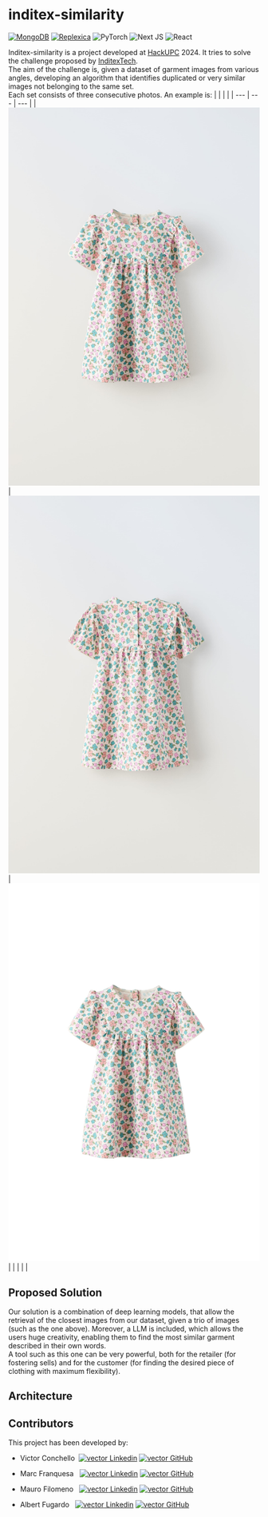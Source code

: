 # inditex-similarity

[![MongoDB](https://img.shields.io/badge/MongoDB-4EA94B?style=for-the-badge&logo=mongodb&logoColor=white)](https://www.mongodb.com/)     [![Replexica](https://img.shields.io/badge/-REPLEXICA-black)](https://replexica.com/en)
![PyTorch](https://img.shields.io/badge/PyTorch-%23EE4C2C.svg?style=for-the-badge&logo=PyTorch&logoColor=white)
![Next JS](https://img.shields.io/badge/Next-black?style=for-the-badge&logo=next.js&logoColor=white)
![React](https://img.shields.io/badge/react-%2320232a.svg?style=for-the-badge&logo=react&logoColor=%2361DAFB)


Inditex-similarity is a project developed at [HackUPC](https://hackupc.com/) 2024. It tries to solve the challenge proposed by [InditexTech](https://www.zaratalent.com/es/tech/). <br>
The aim of the challenge is, given a dataset of garment images from various angles, developing an algorithm that identifies duplicated or very similar images not belonging to the same set. <br> Each set consists of three consecutive photos. An example is:
| | | |
| --- | --- | --- |
| ![Image 1](images/img1.jpg) | ![Image 2](images/img2.jpg) | ![Image 3](images/img3.jpg) |
| | | |

## Proposed Solution
Our solution is a combination of deep learning models, that allow the retrieval of the closest images from our dataset, given a trio of images (such as the one above). Moreover, a LLM is included, which allows the users huge creativity, enabling them to find the most similar garment described in their own words. <br>
A tool such as this one can be very powerful, both for the retailer (for fostering sells) and for the customer (for finding the desired piece of clothing with maximum flexibility).

## Architecture


## Contributors
This project has been developed by:

* Victor Conchello &nbsp;[![vector](https://i.stack.imgur.com/gVE0j.png) Linkedin](https://www.linkedin.com/in/victor-conchello-vendrell/) [![vector](https://i.stack.imgur.com/tskMh.png) GitHub](https://github.com/Victoriano012)

* Marc Franquesa &nbsp; [![vector](https://i.stack.imgur.com/gVE0j.png) Linkedin](https://www.linkedin.com/in/marc-franquesa-0015661b2/) [![vector](https://i.stack.imgur.com/tskMh.png) GitHub](https://github.com/marcfranquesa)


* Mauro Filomeno &nbsp; [![vector](https://i.stack.imgur.com/gVE0j.png) Linkedin](https://www.linkedin.com/in/maurofilomeno/) [![vector](https://i.stack.imgur.com/tskMh.png) GitHub](https://github.com/maurofr)

* Albert Fugardo &nbsp; [![vector](https://i.stack.imgur.com/gVE0j.png) Linkedin](https://www.linkedin.com/in/albert-fugardo-cortada-575381205/) [![vector](https://i.stack.imgur.com/tskMh.png) GitHub](https://github.com/AlbertFugardo)





